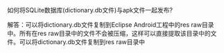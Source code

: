 如何将SQLite数据库(dictionary.db文件)与apk文件一起发布?

解答：可以将dictionary.db文件复制到Eclipse Android工程中的res raw目录中。所有在res raw目录中的文件不会被压缩，这样可以直接提取该目录中的文件。可以将dictionary.db文件复制到res raw目录中

　　
